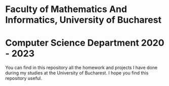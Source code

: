 # Faculty of Mathematics And Informatics, University of Bucharest
# Computer Science Department 2020 - 2023
You can find in this repository all the homework and projects I have done during my studies at the University of Bucharest.
I hope you find this repository useful.
